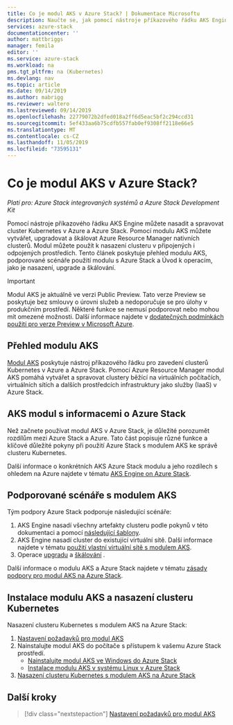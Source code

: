 ```yaml
---
title: Co je modul AKS v Azure Stack? | Dokumentace Microsoftu
description: Naučte se, jak pomocí nástroje příkazového řádku AKS Engine nasadit a spravovat cluster Kubernetes v Azure a Azure Stack.
services: azure-stack
documentationcenter: ''
author: mattbriggs
manager: femila
editor: ''
ms.service: azure-stack
ms.workload: na
pms.tgt_pltfrm: na (Kubernetes)
ms.devlang: nav
ms.topic: article
ms.date: 09/14/2019
ms.author: mabrigg
ms.reviewer: waltero
ms.lastreviewed: 09/14/2019
ms.openlocfilehash: 22779072b2dfed018a2ff6d5eac5bf2c294ccd31
ms.sourcegitcommit: 5ef433aa6b75cdfb557fab0ef9308ff2118e66e5
ms.translationtype: MT
ms.contentlocale: cs-CZ
ms.lasthandoff: 11/05/2019
ms.locfileid: "73595131"
---
```

# <a name="what-is-the-aks-engine-on-azure-stack"></a>Co je modul AKS v Azure Stack?

*Platí pro: Azure Stack integrovaných systémů a Azure Stack Development Kit*

Pomocí nástroje příkazového řádku AKS Engine můžete nasadit a spravovat cluster Kubernetes v Azure a Azure Stack. Pomocí modulu AKS můžete vytvářet, upgradovat a škálovat Azure Resource Manager nativních clusterů. Modul můžete použít k nasazení clusteru v připojených i odpojených prostředích. Tento článek poskytuje přehled modulu AKS, podporované scénáře použití modulu s Azure Stack a Úvod k operacím, jako je nasazení, upgrade a škálování.

> [!IMPORTANT]
> Modul AKS je aktuálně ve verzi Public Preview.
> Tato verze Preview se poskytuje bez smlouvy o úrovni služeb a nedoporučuje se pro úlohy v produkčním prostředí. Některé funkce se nemusí podporovat nebo mohou mít omezené možnosti. Další informace najdete v [dodatečných podmínkách použití pro verze Preview v Microsoft Azure](https://azure.microsoft.com/support/legal/preview-supplemental-terms/).

## <a name="overview-of-the-aks-engine"></a>Přehled modulu AKS

[Modul AKS](https://github.com/Azure/aks-engine) poskytuje nástroj příkazového řádku pro zavedení clusterů Kubernetes v Azure a Azure Stack. Pomocí Azure Resource Manager modul AKS pomáhá vytvářet a spravovat clustery běžící na virtuálních počítačích, virtuálních sítích a dalších prostředcích infrastruktury jako služby (IaaS) v Azure Stack.

## <a name="aks-engine-on-azure-stack-considerations"></a>AKS modul s informacemi o Azure Stack

Než začnete používat modul AKS v Azure Stack, je důležité porozumět rozdílům mezi Azure Stack a Azure. Tato část popisuje různé funkce a klíčové důležité pokyny při použití Azure Stack s modulem AKS ke správě clusteru Kubernetes.

Další informace o konkrétních AKS Azure Stack modulu a jeho rozdílech s ohledem na Azure najdete v tématu [AKS Engine on Azure Stack](https://github.com/Azure/aks-engine/blob/master/docs/topics/azure-stack.md).

## <a name="supported-scenarios-with-the-aks-engine"></a>Podporované scénáře s modulem AKS

Tým podpory Azure Stack podporuje následující scénáře:

1.  AKS Engine nasadí všechny artefakty clusteru podle pokynů v této dokumentaci a pomocí [následující šablony](https://github.com/Azure/aks-engine/tree/master/examples/azure-stack).
2.  AKS Engine nasadí cluster do existující virtuální sítě. Další informace najdete v tématu [použití vlastní virtuální sítě s modulem AKS](https://github.com/Azure/aks-engine/blob/master/docs/tutorials/custom-vnet.md).
3.  Operace [upgradu](azure-stack-kubernetes-aks-engine-upgrade.md) a [škálování](azure-stack-kubernetes-aks-engine-scale.md) .

Další informace o modulu AKS a Azure Stack najdete v tématu [zásady podpory pro modul AKS na Azure Stack](azure-stack-kubernetes-aks-engine-support.md).

## <a name="install-the-aks-engine-and-deploy-a-kubernetes-cluster"></a>Instalace modulu AKS a nasazení clusteru Kubernetes

Nasazení clusteru Kubernetes s modulem AKS na Azure Stack:

1. [Nastavení požadavků pro modul AKS](azure-stack-kubernetes-aks-engine-set-up.md)
2. Nainstalujte modul AKS do počítače s přístupem k vašemu Azure Stack prostředí.
     - [Nainstalujte modul AKS ve Windows do Azure Stack](azure-stack-kubernetes-aks-engine-deploy-windows.md)
     - [Instalace modulu AKS v systému Linux v Azure Stack](azure-stack-kubernetes-aks-engine-deploy-linux.md)
3. [Nasazení clusteru Kubernetes s modulem AKS na Azure Stack](azure-stack-kubernetes-aks-engine-deploy-cluster.md)

## <a name="next-steps"></a>Další kroky

> [!div class="nextstepaction"]
> [Nastavení požadavků pro modul AKS](azure-stack-kubernetes-aks-engine-set-up.md)
